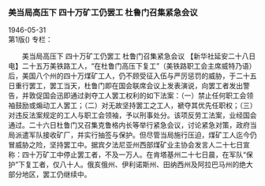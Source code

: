 ### 美当局高压下  四十万矿工仍罢工  杜鲁门召集紧急会议  

1946-05-31  
第1版()
专栏：

　　美当局高压下
    四十万矿工仍罢工
    杜鲁门召集紧急会议
    【新华社延安二十八日电】二十五万美铁路工人，“在杜鲁门高压下复工”（美铁路职工会主席威特乃语）后，美国八个州的四十万煤矿工人，仍不顾受征入伍与严厉惩罚的威胁，于二十五日重行罢工，罢工当天，杜鲁门即在国会联席会议上发表演说，向罢工者发出警告，并敦促国会迅即通过剥夺工人罢工权利的如下法案：（一）禁止任何职工会领袖鼓励或煽动工人罢工；（二）对无故坚持罢工之工人，褫夺其优先任职权；（三）对违反法案规定的工人与职工会领袖，予以刑事处分。该项反劳工法案，业经国会通过。二十六日杜鲁门又召集克鲁格内长等举行紧急会议，讨论紧急对策，政府当局派遣军队接收矿厂，并实行抽签与保护。但尽管当局施行压迫，煤矿工人迄今仍冒威胁之险，坚持罢工中。据宾夕法尼亚州西部煤矿业主协会发言人二十七日宣称：四十万矿工中停止罢工者，不及一万人。在肯塔基州二十七日晨，在军队“保护”下复工者，仅八十人。俄亥俄州、伊利诺斯州、田纳西州及阿拉巴马州的绝大部分地区，罢工仍继续中。  
